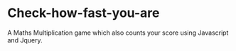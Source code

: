 # Check-how-fast-you-are
A Maths Multiplication game which also counts your score using Javascript and Jquery.

